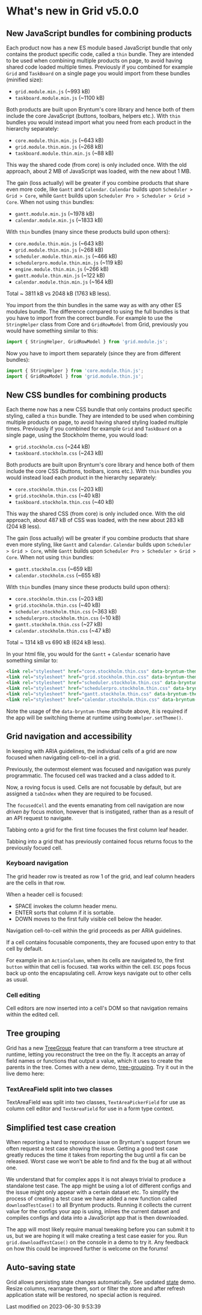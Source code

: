 # What's new in Grid v5.0.0

## New JavaScript bundles for combining products

Each product now has a new ES module based JavaScript bundle that only contains the product specific code, called a 
`thin` bundle. They are intended to be used when combining multiple products on page, to avoid having shared code loaded
multiple times. Previously if you combined for example `Grid` and `TaskBoard` on a single page you would import from 
these bundles (minified size):

* `grid.module.min.js` (~993 kB)
* `taskboard.module.min.js` (~1100 kB)

Both products are built upon Bryntum's core library and hence both of them include the core JavaScript (buttons, 
toolbars, helpers etc.). With `thin` bundles you would instead import what you need from each product in the hierarchy 
separately: 

* `core.module.thin.min.js` (~643 kB)
* `grid.module.thin.min.js` (~268 kB)
* `taskboard.module.thin.min.js` (~88 kB)

This way the shared code (from core) is only included once. With the old approach, about 2 MB of JavaScript was loaded,
with the new about 1 MB.

The gain (loss actually) will be greater if you combine products that share even more code, like `Gantt` and
`Calendar`. `Calendar` builds upon `Scheduler > Grid > Core`, while `Gantt` builds upon `Scheduler Pro > Scheduler >
Grid > Core`. When not using `thin` bundles:

* `gantt.module.min.js` (~1978 kB)
* `calendar.module.min.js` (~1833 kB)

With `thin` bundles (many since these products build upon others):

* `core.module.thin.min.js` (~643 kB)
* `grid.module.thin.min.js` (~268 kB)
* `scheduler.module.thin.min.js` (~466 kB)
* `schedulerpro.module.thin.min.js` (~119 kB)
* `engine.module.thin.min.js` (~266 kB)
* `gantt.module.thin.min.js` (~122 kB)
* `calendar.module.thin.min.js` (~164 kB)

Total ~ 3811 kB vs 2048 kB (1763 kB less).

You import from the thin bundles in the same way as with any other ES modules bundle. The difference compared to using
the full bundles is that you have to import from the correct bundle. For example to use the `StringHelper` class from 
Core and `GridRowModel` from Grid, previously you would have something similar to this:

```javascript
import { StringHelper, GridRowModel } from 'grid.module.js';
```

Now you have to import them separately (since they are from different bundles):

```javascript
import { StringHelper } from 'core.module.thin.js';
import { GridRowModel } from 'grid.module.thin.js';
```

## New CSS bundles for combining products

Each theme now has a new CSS bundle that only contains product specific styling, called a `thin` bundle. They are
intended to be used when combining multiple products on page, to avoid having shared styling loaded multiple times.
Previously if you combined for example `Grid` and `TaskBoard` on a single page, using the Stockholm theme, you would
load:

* `grid.stockholm.css` (~244 kB)
* `taskboard.stockholm.css` (~243 kB)

Both products are built upon Bryntum's core library and hence both of them include the core CSS (buttons, toolbars,
icons etc.). With `thin` bundles you would instead load each product in the hierarchy separately:

* `core.stockholm.thin.css` (~203 kB)
* `grid.stockholm.thin.css` (~40 kB)
* `taskboard.stockholm.thin.css` (~40 kB)

This way the shared CSS (from core) is only included once. With the old approach, about 487 kB of CSS was loaded, with
the new about 283 kB (204 kB less).

The gain (loss actually) will be greater if you combine products that share even more styling, like `Gantt` and
`Calendar`. `Calendar` builds upon `Scheduler > Grid > Core`, while `Gantt` builds upon `Scheduler Pro > Scheduler >
Grid > Core`. When not using `thin` bundles:

* `gantt.stockholm.css` (~659 kB)
* `calendar.stockholm.css` (~655 kB)

With `thin` bundles (many since these products build upon others):

* `core.stockholm.thin.css` (~203 kB)
* `grid.stockholm.thin.css` (~40 kB)
* `scheduler.stockholm.thin.css` (~363 kB)
* `schedulerpro.stockholm.thin.css` (~10 kB)
* `gantt.stockholm.thin.css` (~27 kB)
* `calendar.stockholm.thin.css` (~47 kB)

Total ~ 1314 kB vs 690 kB (624 kB less).

In your html file, you would for the `Gantt` + `Calendar` scenario have something similar to:

```html
<link rel="stylesheet" href="core.stockholm.thin.css" data-bryntum-theme>  
<link rel="stylesheet" href="grid.stockholm.thin.css" data-bryntum-theme>  
<link rel="stylesheet" href="scheduler.stockholm.thin.css" data-bryntum-theme>  
<link rel="stylesheet" href="schedulerpro.stockholm.thin.css" data-bryntum-theme>  
<link rel="stylesheet" href="gantt.stockholm.thin.css" data-bryntum-theme>  
<link rel="stylesheet" href="calendar.stockholm.thin.css" data-bryntum-theme>  
```

<div class="note">
Note the usage of the <code>data-bryntum-theme</code> attribute above, it is required if the app will be switching theme 
at runtime using <code>DomHelper.setTheme()</code>.
</div>

## Grid navigation and accessibility
In keeping with ARIA guidelines, the individual cells of a grid are now focused when navigating
cell-to-cell in a grid.

Previously, the outermost element was focused and navigation was purely programmatic. The focused
cell was tracked and a class added to it.

Now, a roving focus is used. Cells are not focusable by default, but are assigned a `tabIndex` when
they are required to be focused.

The `focusedCell` and the events emanating from cell navigation are now *driven by* focus motion, however
that is instigated, rather than as a result of an API request to navigate.

Tabbing onto a grid for the first time focuses the first column leaf header.

Tabbing into a grid that has previously contained focus returns focus to the previously focued cell.

### Keyboard navigation
The grid header row is treated as row 1 of the grid, and leaf column headers are the cells in that row.

When a header cell is focused: 

* SPACE invokes the column header menu.
* ENTER sorts that column if it is sortable.
* DOWN moves to the first fully visible cell below the header.

Navigation cell-to-cell within the grid proceeds as per ARIA guidelines.

If a cell contains focusable components, they are focused upon entry to that cell by default.

For example in an `ActionColumn`, when its cells are navigated to, the first `button` within that cell
is focused. `TAB` works within the cell. `ESC` pops focus back up onto the encapsulating cell. Arrow keys navigate out 
to other cells as usual.

### Cell editing
Cell editors are now inserted into a cell's DOM so that navigation remains within the edited cell.

## Tree grouping

Grid has a new [TreeGroup](#Grid/feature/TreeGroup) feature that can transform a tree structure at runtime, letting you
reconstruct the tree on the fly. It accepts an array of field names or functions that output a value, which it uses to
create the parents in the tree. Comes with a new demo, 
[tree-grouping](https://bryntum.com/products/grid/examples/tree-grouping/).
Try it out in the live demo here:

<div class="external-example" data-file="Grid/guides/whats-new/5.0.0/TreeGroup.js"></div>

### TextAreaField split into two classes

TextAreaField was split into two classes, `TextAreaPickerField` for use as column cell editor and `TextAreaField`
for use in a form type context.

## Simplified test case creation

When reporting a hard to reproduce issue on Bryntum's support forum we often request a test case showing the issue.
Getting a good test case greatly reduces the time it takes from reporting the bug until a fix can be released. Worst
case we won't be able to find and fix the bug at all without one.

We understand that for complex apps it is not always trivial to produce a standalone test case. The app might be using
a lot of different configs and the issue might only appear with a certain dataset etc. To simplify the process of
creating a test case we have added a new function called `downloadTestCase()` to all Bryntum products. Running it
collects the current value for the configs your app is using, inlines the current dataset and compiles configs and data
into a JavaScript app that is then downloaded.

The app will most likely require manual tweaking before you can submit it to us, but we are hoping it will make creating
a test case easier for you. Run `grid.downloadTestCase()` on the console in a demo to try it. Any feedback on how
this could be improved further is welcome on the forums!

## Auto-saving state

Grid allows persisting state changes automatically. See updated
[state](https://bryntum.com/products/grid/examples/state/) demo.
Resize columns, rearrange them, sort or filter the store and after refresh application state will be restored, no
special action is required.


<p class="last-modified">Last modified on 2023-06-30 9:53:39</p>